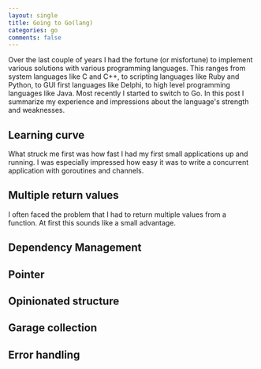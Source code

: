 ```yaml
---
layout: single
title: Going to Go(lang)
categories: go
comments: false
---
```


Over the last couple of years I had the fortune (or misfortune) to implement various solutions with various programming languages. This ranges from system languages like C and C++, to scripting languages like Ruby and Python, to  GUI first languages like Delphi, to high level programming languages like Java. Most recently I started to switch to Go. In this post I summarize my experience and impressions about the language's strength and weaknesses. 


## Learning curve ##

What struck me first was how fast I had my first small applications up and running. I was especially impressed how easy it was to write a concurrent application with goroutines and channels. 

## Multiple return values ##

I often faced the problem that I had to return multiple values from a function. At first this sounds like a small advantage. 

## Dependency Management ##

## Pointer ##

## Opinionated structure ##

## Garage collection

## Error handling
